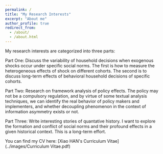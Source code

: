 ```yaml
---
permalink: /
title: "My Research Interests"
excerpt: "About me"
author_profile: true
redirect_from: 
  - /about/
  - /about.html
---
```


My research interests are categorized into three parts:

Part One: Discuss the variability of household decisions when exogenous shocks occur under specific social norms. The first is how to measure the heterogeneous effects of shock on different cohorts. The second is to discuss long-term effects of behavioral household decisions of specific cohorts.

Part Two: Research on framework analysis of policy effects. The policy may not be a compulsory regulation, and by virtue of some textual analysis techniques, we can identify the real behavior of policy makers and implementers, and whether decoupling phenomenon in the context of information asymmetry exists or not.

Part Three: Write interesting stories of quantative history. I want to explore the formation and conflict of social norms and their profound effects in a given historical context. This is a long-term effort.

You can find my CV here: [Xiao HAN's Curriculum Vitae](../images/Curriculum Vitae.pdf)
